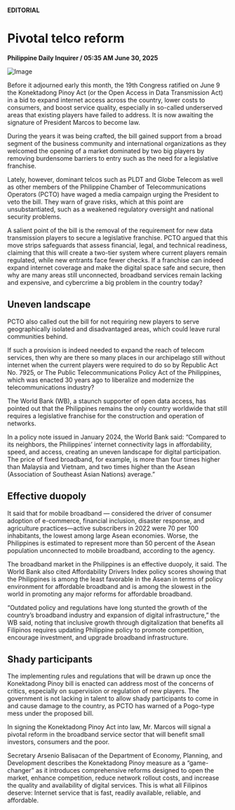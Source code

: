 **EDITORIAL**

# Pivotal telco reform

****Philippine Daily Inquirer / 05:35 AM June 30, 2025****

![Image](https://raw.githubusercontent.com/github-jl14/scrapy_api/refs/heads/main/images/editorial06302025.png)

Before it adjourned early this month, the 19th Congress ratified on June 9 the Konektadong Pinoy Act (or the Open Access in Data Transmission Act) in a bid to expand internet access across the country, lower costs to consumers, and boost service quality, especially in so-called underserved areas that existing players have failed to address. It is now awaiting the signature of President Marcos to become law.

During the years it was being crafted, the bill gained support from a broad segment of the business community and international organizations as they welcomed the opening of a market dominated by two big players by removing burdensome barriers to entry such as the need for a legislative franchise. 

Lately, however, dominant telcos such as PLDT and Globe Telecom as well as other members of the Philippine Chamber of Telecommunications Operators (PCTO) have waged a media campaign urging the President to veto the bill. They warn of grave risks, which at this point are unsubstantiated, such as a weakened regulatory oversight and national security problems.

A salient point of the bill is the removal of the requirement for new data transmission players to secure a legislative franchise. PCTO argued that this move strips safeguards that assess financial, legal, and technical readiness, claiming that this will create a two-tier system where current players remain regulated, while new entrants face fewer checks. If a franchise can indeed expand internet coverage and make the digital space safe and secure, then why are many areas still unconnected, broadband services remain lacking and expensive, and cybercrime a big problem in the country today?

## Uneven landscape

PCTO also called out the bill for not requiring new players to serve geographically isolated and disadvantaged areas, which could leave rural communities behind. 

If such a provision is indeed needed to expand the reach of telecom services, then why are there so many places in our archipelago still without internet when the current players were required to do so by Republic Act No. 7925, or The Public Telecommunications Policy Act of the Philippines, which was enacted 30 years ago to liberalize and modernize the telecommunications industry?

The World Bank (WB), a staunch supporter of open data access, has pointed out that the Philippines remains the only country worldwide that still requires a legislative franchise for the construction and operation of networks. 

In a policy note issued in January 2024, the World Bank said: “Compared to its neighbors, the Philippines’ internet connectivity lags in affordability, speed, and access, creating an uneven landscape for digital participation. The price of fixed broadband, for example, is more than four times higher than Malaysia and Vietnam, and two times higher than the Asean (Association of Southeast Asian Nations) average.”

## Effective duopoly

It said that for mobile broadband — considered the driver of consumer adoption of e-commerce, financial inclusion, disaster response, and agriculture practices—active subscribers in 2022 were 70 per 100 inhabitants, the lowest among large Asean economies. Worse, the Philippines is estimated to represent more than 50 percent of the Asean population unconnected to mobile broadband, according to the agency.

The broadband market in the Philippines is an effective duopoly, it said. The World Bank also cited Affordability Drivers Index policy scores showing that the Philippines is among the least favorable in the Asean in terms of policy environment for affordable broadband and is among the slowest in the world in promoting any major reforms for affordable broadband.

“Outdated policy and regulations have long stunted the growth of the country’s broadband industry and expansion of digital infrastructure,” the WB said, noting that inclusive growth through digitalization that benefits all Filipinos requires updating Philippine policy to promote competition, encourage investment, and upgrade broadband infrastructure.

## Shady participants

The implementing rules and regulations that will be drawn up once the Konektadong Pinoy bill is enacted can address most of the concerns of critics, especially on supervision or regulation of new players. The government is not lacking in talent to allow shady participants to come in and cause damage to the country, as PCTO has warned of a Pogo-type mess under the proposed bill.

In signing the Konektadong Pinoy Act into law, Mr. Marcos will signal a pivotal reform in the broadband service sector that will benefit small investors, consumers and the poor. 

Secretary Arsenio Balisacan of the Department of Economy, Planning, and Development describes the Konektadong Pinoy measure as a “game-changer” as it introduces comprehensive reforms designed to open the market, enhance competition, reduce network rollout costs, and increase the quality and availability of digital services. This is what all Filipinos deserve: Internet service that is fast, readily available, reliable, and affordable.